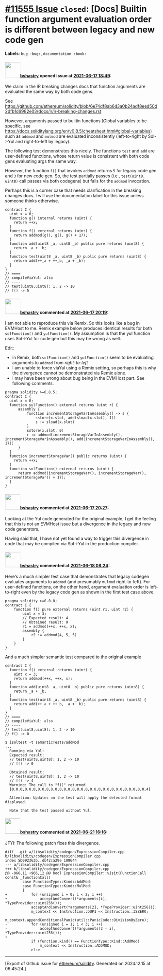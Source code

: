# [\#11555 Issue](https://github.com/ethereum/solidity/issues/11555) `closed`: [Docs] Builtin function argument evaluation order is different between legacy and new code gen
**Labels**: `bug :bug:`, `documentation :book:`


#### <img src="https://avatars.githubusercontent.com/u/2388185?v=4" width="50">[bshastry](https://github.com/bshastry) opened issue at [2021-06-17 18:49](https://github.com/ethereum/solidity/issues/11555):

We claim in the IR breaking changes docs that function arguments are evaluated the same way by both code gens.

See https://github.com/ethereum/solidity/blob/6e74df8ab6d3a0b24adf8eed50d2dfb1d6982e03/docs/ir/ir-breaking-changes.rst

However, arguments passed to builtin functions (Global variables to be specific, see https://docs.soliditylang.org/en/v0.8.5/cheatsheet.html#global-variables) such as `addmod` and `mulmod` are evaluated inconsistently (left-to-right by Sol->Yul and right-to-left by legacy).

The following test demonstrates this nicely. The functions `test` and `add` are user-defined functions, whose return value is consistent with both code gens evaluating args the same way.

However, the function `f()` that invokes `addmod` returns `5` for legacy code gen and `3` for new code gen. So, the test partially passes (i.e., `test(uint8, uint8)` call passes via both codegens) but fails for the `addmod` invocation.

Perhaps this is a corner case that needs clarification in the breaking changes docs. I will use the documentation label for this issue unless someone thinks otherwise.

```
contract C {
  uint x = 0;
  function g() internal returns (uint) {
    return ++x;
  }
  function f() external returns (uint) {
    return addmod(g(), g(), g() + 17);
  }
  function add(uint8 _a, uint8 _b) public pure returns (uint8) {
    return _a + _b;
  }
  function test(uint8 _a, uint8 _b) public pure returns (uint8) {
    return add(++_a + ++_b, _a + _b);
  }
}
// ====
// compileViaYul: also
// ----
// test(uint8,uint8): 1, 2 -> 10
// f() -> 5
```

#### <img src="https://avatars.githubusercontent.com/u/2388185?v=4" width="50">[bshastry](https://github.com/bshastry) commented at [2021-06-17 20:19](https://github.com/ethereum/solidity/issues/11555#issuecomment-863537049):

I am not able to reproduce this via Remix. So this looks like a bug in EVMHost to me. Remix example below produces identical results for both `solFunction()` and `yulFunction()`. My assumption is that the yul function uses Sol->Yul for code gen but this may be wrong as well.

Edit:
  - In Remix, both `solFunction()` and `yulFunction()` seem to be evaluating arguments to `addmod` from *right-to-left*
  - I am unable to force viaYul using a Remix setting, so perhaps this is why the divergence cannot be demonstrated via Remix alone.
  - I may have been wrong about bug being in the EVMHost part. See following comments.

```
pragma solidity >=0.8.5;
contract C {
  uint x = 0;
  function yulFunction() external returns (uint r) {
      assembly {
          function incrementStorageVarInAssembly() -> s {
              sstore(x.slot, add(sload(x.slot), 1))
              s := sload(x.slot)
          }
          sstore(x.slot, 0)
          r := addmod(incrementStorageVarInAssembly(), incrementStorageVarInAssembly(), add(incrementStorageVarInAssembly(), 17))
      }
  }
  function incrementStorageVar() public returns (uint) {
    return ++x;
  }
  function solFunction() external returns (uint) {
      return addmod(incrementStorageVar(), incrementStorageVar(), incrementStorageVar() + 17);
  }
}
```

#### <img src="https://avatars.githubusercontent.com/u/2388185?v=4" width="50">[bshastry](https://github.com/bshastry) commented at [2021-06-17 20:27](https://github.com/ethereum/solidity/issues/11555#issuecomment-863542752):

Looking at the Yul code generated for the original example, I get the feeling that this is not an EVMHost issue but a divergence in the legacy and new code generators.

Having said that, I have not yet found a way to trigger this divergence in code that may be compiled via Sol->Yul in the production compiler.

#### <img src="https://avatars.githubusercontent.com/u/2388185?v=4" width="50">[bshastry](https://github.com/bshastry) commented at [2021-06-18 08:24](https://github.com/ethereum/solidity/issues/11555#issuecomment-863857685):

Here's a much simpler test case that demonstrates that legacy codegen evaluates arguments to `addmod` (and presumably `mulmod` right-to-left). For user-defined functions, on the other hand, argument evaluation order is left-to-right even by the legacy code gen as shown in the first test case above.

```
pragma solidity >=0.0.0;
contract C {
    function f() pure external returns (uint r1, uint r2) {
        uint x = 3;
        // Expected result: 4
        // Obtained result: 0
        r1 = addmod(++x, ++x, x);
        assembly {
            r2 := addmod(4, 5, 5)
        }
    }
}
```

And a much simpler semantic test compared to the original example

```
contract C {
  function f() external returns (uint) {
    uint x = 3;
    return addmod(++x, ++x, x);
  }
  function add(uint8 _a, uint8 _b) public pure returns (uint8) {
    return _a + _b;
  }
  function test(uint8 _a, uint8 _b) public pure returns (uint8) {
    return add(++_a + ++_b, _a + _b);
  }
}
// ====
// compileViaYul: also
// ----
// test(uint8,uint8): 1, 2 -> 10
// f() -> 0
```

```
$ isoltest -t semanticTests/addMod
...
  Running via Yul:
  Expected result:
  // test(uint8,uint8): 1, 2 -> 10
  // f() -> 0

  Obtained result:
  // test(uint8,uint8): 1, 2 -> 10
  // f() -> 4
  Warning: The call to "f()" returned 
  [0,0,0,0,0,0,0,0,0,0,0,0,0,0,0,0,0,0,0,0,0,0,0,0,0,0,0,0,0,0,0,4]
  
  Attention: Updates on the test will apply the detected format displayed.
  
  Note that the test passed without Yul.
```

#### <img src="https://avatars.githubusercontent.com/u/2388185?v=4" width="50">[bshastry](https://github.com/bshastry) commented at [2021-06-21 16:16](https://github.com/ethereum/solidity/issues/11555#issuecomment-865168059):

JFYI: The following patch fixes this divergence.

```
diff --git a/libsolidity/codegen/ExpressionCompiler.cpp b/libsolidity/codegen/ExpressionCompiler.cpp
index 5b092363b..db42ca29e 100644
--- a/libsolidity/codegen/ExpressionCompiler.cpp
+++ b/libsolidity/codegen/ExpressionCompiler.cpp
@@ -966,11 +966,12 @@ bool ExpressionCompiler::visit(FunctionCall const& _functionCall)
 		case FunctionType::Kind::AddMod:
 		case FunctionType::Kind::MulMod:
 		{
+			for (unsigned i = 0; i < 2; i ++)
+				acceptAndConvert(*arguments[i], *TypeProvider::uint256());
 			acceptAndConvert(*arguments[2], *TypeProvider::uint256());
 			m_context << Instruction::DUP1 << Instruction::ISZERO;
 			m_context.appendConditionalPanic(util::PanicCode::DivisionByZero);
-			for (unsigned i = 1; i < 3; i ++)
-				acceptAndConvert(*arguments[2 - i], *TypeProvider::uint256());
+
 			if (function.kind() == FunctionType::Kind::AddMod)
 				m_context << Instruction::ADDMOD;
 			else
```


-------------------------------------------------------------------------------



[Export of Github issue for [ethereum/solidity](https://github.com/ethereum/solidity). Generated on 2024.12.15 at 06:45:24.]
